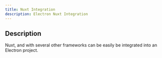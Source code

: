 ```yaml
---
title: Nuxt Integration
description: Electron Nuxt Integration
---
```


## Description

Nuxt, and with several other frameworks can be easily be integrated into an Electron project.

